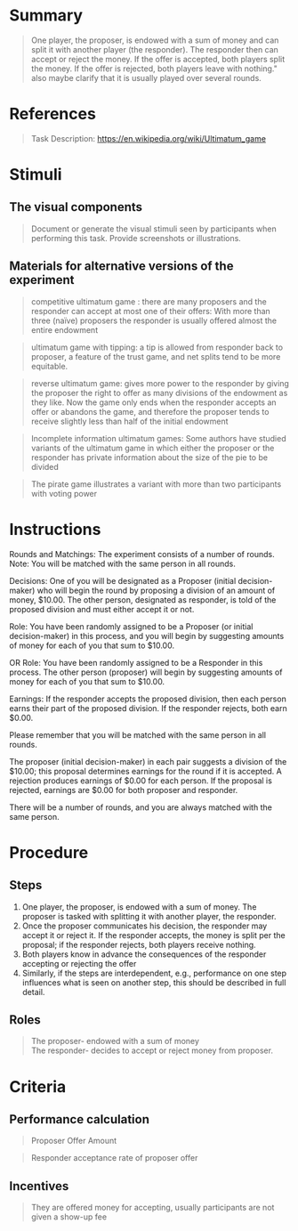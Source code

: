 # Summary
>  One player, the proposer, is endowed with a sum of money and can split it with another player (the responder). The responder then can accept or reject the money. If the offer is accepted, both players split the money. If the offer is rejected, both players leave with nothing." also maybe clarify that it is usually played over several rounds. 

# References
> Task Description: https://en.wikipedia.org/wiki/Ultimatum_game

# Stimuli
## The visual components
> Document or generate the visual stimuli seen by participants when performing this task. Provide screenshots or illustrations.

## Materials for alternative versions of the experiment 
>  competitive ultimatum game : there are many proposers and the responder can accept at most one of their offers: With more than three (naïve) proposers the responder is usually offered almost the entire endowment 
  
 > ultimatum game with tipping: a tip is allowed from responder back to proposer, a feature of the trust game, and net splits tend to be more equitable.
   
 > reverse ultimatum game: gives more power to the responder by giving the proposer the right to offer as many divisions of the endowment as they like. Now the game only ends when the responder accepts an offer or abandons the game, and therefore the proposer tends to receive slightly less than half of the initial endowment
   
 > Incomplete information ultimatum games: Some authors have studied variants of the ultimatum game in which either the proposer or the responder has private information about the size of the pie to be divided
   
 > The pirate game illustrates a variant with more than two participants with voting power
  
  # Instructions 
Rounds and Matchings: The experiment consists of a number of rounds. Note: You will be matched with the same person in all rounds.

Decisions: One of you will be designated as a Proposer (initial decision-maker) who will begin the round by proposing a division of an amount of money, $10.00. The other person, designated as responder, is told of the proposed division and must either accept it or not.

Role: You have been randomly assigned to be a Proposer (or initial decision-maker) in this process, and you will begin by suggesting amounts of money for each of you that sum to $10.00.

OR Role: You have been randomly assigned to be a Responder in this process. The other person (proposer) will begin by suggesting amounts of money for each of you that sum to $10.00.

Earnings: If the responder accepts the proposed division, then each person earns their part of the proposed division. If the responder rejects, both earn $0.00.

Please remember that you will be matched with the same person in all rounds.

The proposer (initial decision-maker) in each pair suggests a division of the $10.00; this proposal determines earnings for the round if it is accepted. A rejection produces earnings of $0.00 for each person. If the proposal is rejected, earnings are $0.00 for both proposer and responder.

There will be a number of rounds, and you are always matched with the same person.

# Procedure
## Steps
1. One player, the proposer, is endowed with a sum of money. The proposer is tasked with splitting it with another player, the responder. 
2. Once the proposer communicates his decision, the responder may accept it or reject it. If the responder accepts, the money is split per the proposal; if the responder rejects, both players receive nothing. 
3. Both players know in advance the consequences of the responder accepting or rejecting the offer
4. Similarly, if the steps are interdependent, e.g., performance on one step influences what is seen on another step, this should be described in full detail.

## Roles 
> The proposer- endowed with a sum of money  
> The responder- decides to accept or reject money from proposer.

# Criteria
## Performance calculation
> Proposer Offer Amount
  
> Responder acceptance rate of proposer offer 

## Incentives
> They are offered money for accepting, usually participants are not given a show-up fee
